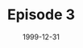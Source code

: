 ---
layout: podcast
title: Episode 3
number: 3
subtitle: 
summary: 
date: 1999-12-31
location: https://dl.dropboxusercontent.com/s/cwcq6evbq3f4gij/watir_podcast_3.mp3?dl=0
size: 38,998,649
duration: 40:37
---